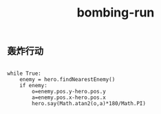 ﻿---
layout: default
title: bombing-run
---
## 轰炸行动
```

while True:
    enemy = hero.findNearestEnemy()
    if enemy:
        o=enemy.pos.y-hero.pos.y
        a=enemy.pos.x-hero.pos.x
        hero.say(Math.atan2(o,a)*180/Math.PI)

```
